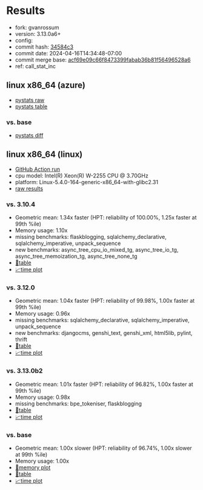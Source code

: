 # Results

- fork: gvanrossum
- version: 3.13.0a6+
- config: 
- commit hash: [34584c3](https://github.com/gvanrossum/cpython/commit/34584c3)
- commit date: 2024-04-16T14:34:48-07:00
- commit merge base: [acf69e09c66f8473399fabab36b81f56496528a6](https://github.com/gvanrossum/cpython/commit/acf69e09c66f8473399fabab36b81f56496528a6)
- ref: call_stat_inc

## linux x86_64 (azure)

- [pystats raw](bm-20240416-azure-x86_64-gvanrossum-call_stat_inc-3.13.0a6%2B-34584c3-pystats.json)
- [pystats table](bm-20240416-azure-x86_64-gvanrossum-call_stat_inc-3.13.0a6%2B-34584c3-pystats.md)

### vs. base

- [pystats diff](bm-20240416-azure-x86_64-gvanrossum-call_stat_inc-3.13.0a6%2B-34584c3-pystats-vs-base.md)

## linux x86_64 (linux)

- [GitHub Action run](https://github.com/faster-cpython/benchmarking/actions/runs/8713010520)
- cpu model: Intel(R) Xeon(R) W-2255 CPU @ 3.70GHz
- platform: Linux-5.4.0-164-generic-x86_64-with-glibc2.31
- [raw results](bm-20240416-linux-x86_64-gvanrossum-call_stat_inc-3.13.0a6%2B-34584c3.json)

### vs. 3.10.4

- Geometric mean: 1.34x faster (HPT: reliability of 100.00%, 1.25x faster at 99th %ile)
- Memory usage: 1.10x
- missing benchmarks: flaskblogging, sqlalchemy_declarative, sqlalchemy_imperative, unpack_sequence
- new benchmarks: async_tree_cpu_io_mixed_tg, async_tree_io_tg, async_tree_memoization_tg, async_tree_none_tg
- [📄table](bm-20240416-linux-x86_64-gvanrossum-call_stat_inc-3.13.0a6%2B-34584c3-vs-3.10.4.md)
- [📈time plot](bm-20240416-linux-x86_64-gvanrossum-call_stat_inc-3.13.0a6%2B-34584c3-vs-3.10.4.svg)

### vs. 3.12.0

- Geometric mean: 1.04x faster (HPT: reliability of 99.98%, 1.00x faster at 99th %ile)
- Memory usage: 0.96x
- missing benchmarks: sqlalchemy_declarative, sqlalchemy_imperative, unpack_sequence
- new benchmarks: djangocms, genshi_text, genshi_xml, html5lib, pylint, thrift
- [📄table](bm-20240416-linux-x86_64-gvanrossum-call_stat_inc-3.13.0a6%2B-34584c3-vs-3.12.0.md)
- [📈time plot](bm-20240416-linux-x86_64-gvanrossum-call_stat_inc-3.13.0a6%2B-34584c3-vs-3.12.0.svg)

### vs. 3.13.0b2

- Geometric mean: 1.01x faster (HPT: reliability of 96.82%, 1.00x faster at 99th %ile)
- Memory usage: 0.98x
- missing benchmarks: bpe_tokeniser, flaskblogging
- [📄table](bm-20240416-linux-x86_64-gvanrossum-call_stat_inc-3.13.0a6%2B-34584c3-vs-3.13.0b2.md)
- [📈time plot](bm-20240416-linux-x86_64-gvanrossum-call_stat_inc-3.13.0a6%2B-34584c3-vs-3.13.0b2.svg)

### vs. base

- Geometric mean: 1.00x slower (HPT: reliability of 96.74%, 1.00x slower at 99th %ile)
- Memory usage: 1.00x
- [🧠memory plot](bm-20240416-linux-x86_64-gvanrossum-call_stat_inc-3.13.0a6%2B-34584c3-vs-base-mem.svg)
- [📄table](bm-20240416-linux-x86_64-gvanrossum-call_stat_inc-3.13.0a6%2B-34584c3-vs-base.md)
- [📈time plot](bm-20240416-linux-x86_64-gvanrossum-call_stat_inc-3.13.0a6%2B-34584c3-vs-base.svg)

